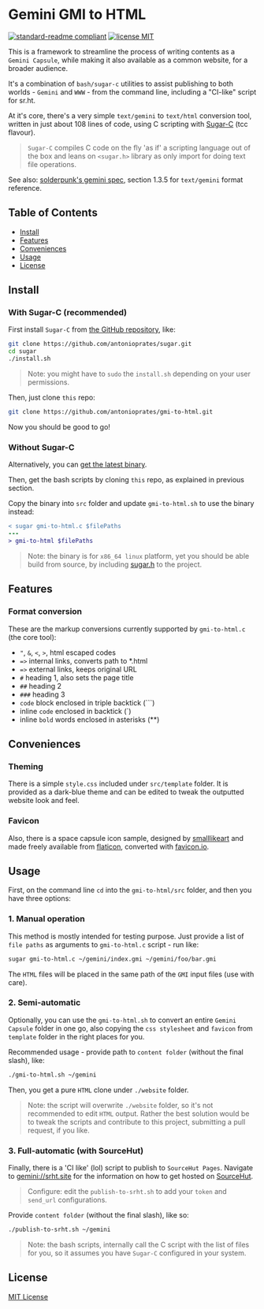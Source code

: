 # Gemini GMI to HTML

[![standard-readme compliant](https://img.shields.io/badge/readme%20style-standard-brightgreen.svg?style=flat-square)](https://github.com/RichardLitt/standard-readme) 
[![license MIT](https://img.shields.io/badge/license-MIT-yellow.svg?style=flat-square)](LICENSE.md)

This is a framework to streamline the process of writing contents as a `Gemini Capsule`, while making it also available as a common website, for a broader audience.

It's a combination of `bash/sugar-c` utilities to assist publishing to both worlds - `Gemini` and `WWW` - from the command line, including a "CI-like" script for sr.ht. 

At it's core, there's a very simple `text/gemini` to `text/html` conversion tool, written in just about 108 lines of code, using C scripting with [Sugar-C](https://github.com/antonioprates/sugar) (tcc flavour).

> `Sugar-C` compiles C code on the fly 'as if' a scripting language out of the box and leans on `<sugar.h>` library as only import for doing text file operations.

See also:
[solderpunk's gemini spec](./gemini_spec.txt), section 1.3.5 for `text/gemini` format reference.

## Table of Contents

- [Install](#install)
- [Features](#features)
- [Conveniences](#conveniences)
- [Usage](#usage)
- [License](#license)

## Install

### With Sugar-C (recommended)



First install `Sugar-C` from [the GitHub repository](https://github.com/antonioprates/sugar), like:

```sh
git clone https://github.com/antonioprates/sugar.git
cd sugar
./install.sh
```

> Note: you might have to `sudo` the `install.sh` depending on your user permissions.

Then, just clone `this` repo:

```sh
git clone https://github.com/antonioprates/gmi-to-html.git
```

Now you should be good to go!

### Without Sugar-C

Alternatively, you can [get the latest binary](https://github.com/antonioprates/gmi-to-html/releases).

Then, get the bash scripts by cloning `this` repo, as explained in previous section.

Copy the binary into `src` folder and update `gmi-to-html.sh` to use the binary instead:

```diff
< sugar gmi-to-html.c $filePaths
---
> gmi-to-html $filePaths
```

> Note: the binary is for `x86_64 linux` platform, yet you should be able build from source, by including [sugar.h](https://github.com/antonioprates/sugar/blob/master/src/include/sugar.h) to the project.

## Features

### Format conversion

These are the markup conversions currently supported by `gmi-to-html.c` (the core tool):
- `"`, `&`, `<`, `>`, html escaped codes
- `=>` internal links, converts path to *.html
- `=>` external links, keeps original URL
- `#` heading 1, also sets the page title
- `##` heading 2
- `###` heading 3
- `code` block enclosed in triple backtick (```)
- inline `code` enclosed in backtick (`)
- inline `bold` words enclosed in asterisks (**)

## Conveniences

### Theming

There is a simple `style.css` included under `src/template` folder. It is provided as a dark-blue theme and can be edited to tweak the outputted website look and feel.

### Favicon

Also, there is a space capsule icon sample, designed by [smalllikeart](https://www.flaticon.com/authors/smalllikeart) and made freely available from [flaticon](https://www.flaticon.com/), converted with [favicon.io](https://favicon.io/favicon-converter/).

## Usage

First, on the command line `cd` into the `gmi-to-html/src` folder, and then you have three options:

### 1. Manual operation

This method is mostly intended for testing purpose. Just provide a list of `file paths` as arguments to `gmi-to-html.c` script - run like:

```sh
sugar gmi-to-html.c ~/gemini/index.gmi ~/gemini/foo/bar.gmi
```

The `HTML` files will be placed in the same path of the `GMI` input files (use with care).

### 2. Semi-automatic

Optionally, you can use the `gmi-to-html.sh` to convert an entire `Gemini Capsule` folder in one go, also copying the `css stylesheet` and `favicon` from `template` folder in the right places for you.

Recommended usage - provide path to `content folder` (without the final slash), like:

```sh
./gmi-to-html.sh ~/gemini
```

Then, you get a pure `HTML` clone under `./website` folder.

> Note: the script will overwrite `./website` folder, so it's not recommended to edit `HTML` output. Rather the best solution would be to tweak the scripts and contribute to this project, submitting a pull request, if you like.

### 3. Full-automatic (with SourceHut)

Finally, there is a 'CI like' (lol) script to publish to `SourceHut Pages`. Navigate to [gemini://srht.site](gemini://srht.site/) for the information on how to get hosted on [SourceHut](https://sourcehut.org/).

> Configure: edit the `publish-to-srht.sh` to add your `token` and `send_url` configurations.

Provide `content folder` (without the final slash), like so:

```sh
./publish-to-srht.sh ~/gemini
```

> Note: the bash scripts, internally call the C script with the list of files for you, so it assumes you have `Sugar-C` configured in your system.

## License

[MIT License](./LICENSE.md)
